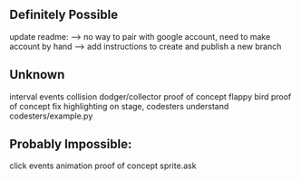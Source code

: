 ## Definitely Possible
update readme:
--> no way to pair with google account, need to make account by hand
--> add instructions to create and publish a new branch


## Unknown
interval events
collision
dodger/collector proof of concept
flappy bird proof of concept
fix highlighting on stage, codesters
understand codesters/example.py


## Probably Impossible:
click events
animation proof of concept
sprite.ask
